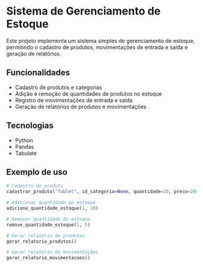 # Sistema de Gerenciamento de Estoque
Este projeto implementa um sistema simples de gerenciamento de estoque, permitindo o cadastro de produtos, movimentações de entrada e saída e geração de relatórios.

## Funcionalidades
- Cadastro de produtos e categorias
- Adição e remoção de quantidades de produtos no estoque
- Registro de movimentações de entrada e saída
- Geração de relatórios de produtos e movimentações

## Tecnologias
- Python
- Pandas
- Tabulate

## Exemplo de uso
```python
# Cadastro de produto
cadastrar_produto("Tablet", id_categoria=None, quantidade=20, preco=2000.00)

# Adicionar quantidade ao estoque
adiciona_quantidade_estoque(1, 10)

# Remover quantidade do estoque
remove_quantidade_estoque(1, 5)

# Gerar relatório de produtos
gerar_relatorio_produtos()

# Gerar relatório de movimentações
gerar_relatorio_movimentacoes()
```
